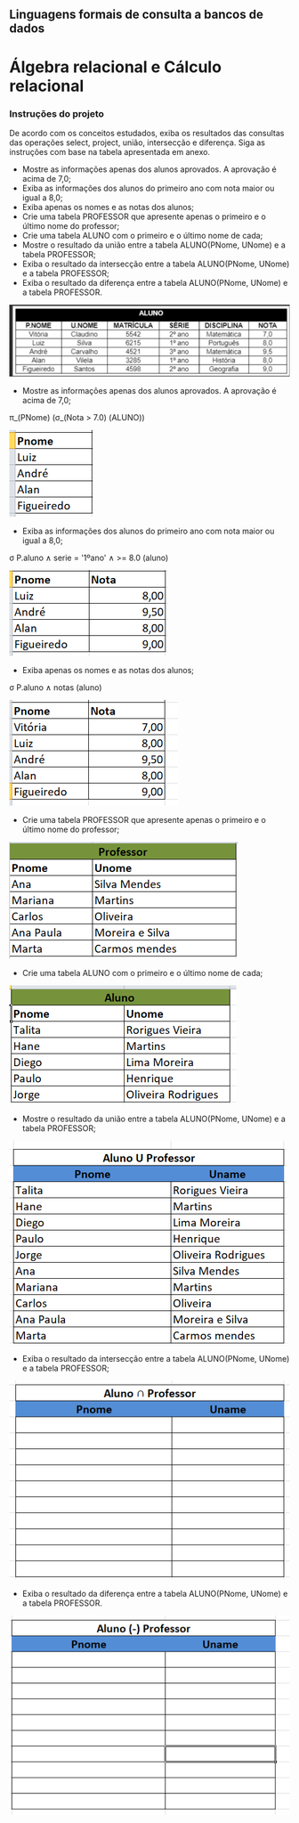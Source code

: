 ## Linguagens formais de consulta a bancos de dados

# Álgebra relacional e Cálculo relacional


### Instruções do projeto

De acordo com os conceitos estudados, exiba os resultados das consultas das operações select, project, união, intersecção e diferença. Siga as instruções com base na tabela apresentada em anexo.

- Mostre as informações apenas dos alunos aprovados. A aprovação é acima de 7,0;
- Exiba as informações dos alunos do primeiro ano com nota maior ou igual a 8,0;
- Exiba apenas os nomes e as notas dos alunos;
- Crie uma tabela PROFESSOR que apresente apenas o primeiro e o último nome do professor;
- Crie uma tabela ALUNO com o primeiro e o último nome de cada;
- Mostre o resultado da união entre a tabela ALUNO(PNome, UNome) e a tabela PROFESSOR;
- Exiba o resultado da intersecção entre a tabela ALUNO(PNome, UNome) e a tabela PROFESSOR;
- Exiba o resultado da diferença entre a tabela ALUNO(PNome, UNome) e a tabela PROFESSOR. 

![Tabela](Aluno1.png)

- Mostre as informações apenas dos alunos aprovados. A aprovação é acima de 7,0;


π_(PNome) (σ_(Nota > 7.0) (ALUNO))

![Resultado](image-1.png)


- Exiba as informações dos alunos do primeiro ano com nota maior ou igual a 8,0;


σ P.aluno ∧ serie = '1ºano' ∧  >= 8.0 (aluno) 

![Resultado ](image.png) 

- Exiba apenas os nomes e as notas dos alunos;

σ P.aluno  ∧ notas (aluno)

![Resultado](image-2.png)

- Crie uma tabela PROFESSOR que apresente apenas o primeiro e o último nome do professor;

![Tabela Professor](Professor.png)

- Crie uma tabela ALUNO com o primeiro e o último nome de cada;

![Tabela Aluno](Aluno.png)

- Mostre o resultado da união entre a tabela ALUNO(PNome, UNome) e a tabela PROFESSOR;

![Aluno U Professor](AuP.png)


- Exiba o resultado da intersecção entre a tabela ALUNO(PNome, UNome) e a tabela PROFESSOR;

![Aluno ∩ Professor](A∩P.png)


- Exiba o resultado da diferença entre a tabela ALUNO(PNome, UNome) e a tabela PROFESSOR. 

![Aluno (-) Professor](A(-)P.png)